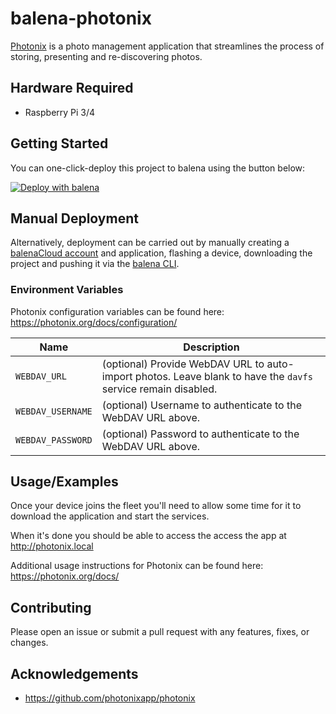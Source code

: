 # balena-photonix

[Photonix](https://photonix.org/) is a photo management application that streamlines the process of storing, presenting and re-discovering photos.

## Hardware Required

- Raspberry Pi 3/4

## Getting Started

You can one-click-deploy this project to balena using the button below:

[![Deploy with balena](https://balena.io/deploy.svg)](https://dashboard.balena-cloud.com/deploy?repoUrl=https://github.com/klutchell/balena-photonix&defaultDeviceType=raspberrypi3)

## Manual Deployment

Alternatively, deployment can be carried out by manually creating a [balenaCloud account](https://dashboard.balena-cloud.com) and application,
flashing a device, downloading the project and pushing it via the [balena CLI](https://github.com/balena-io/balena-cli).

### Environment Variables

Photonix configuration variables can be found here: <https://photonix.org/docs/configuration/>

| Name              | Description                                                                                                   |
| ----------------- | ------------------------------------------------------------------------------------------------------------- |
| `WEBDAV_URL`      | (optional) Provide WebDAV URL to auto-import photos. Leave blank to have the `davfs` service remain disabled. |
| `WEBDAV_USERNAME` | (optional) Username to authenticate to the WebDAV URL above.                                                  |
| `WEBDAV_PASSWORD` | (optional) Password to authenticate to the WebDAV URL above.                                                  |

## Usage/Examples

Once your device joins the fleet you'll need to allow some time for it to download the application and start the services.

When it's done you should be able to access the access the app at <http://photonix.local>

Additional usage instructions for Photonix can be found here: <https://photonix.org/docs/>

## Contributing

Please open an issue or submit a pull request with any features, fixes, or changes.

## Acknowledgements

- <https://github.com/photonixapp/photonix>
